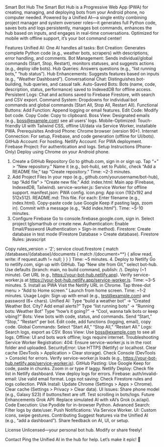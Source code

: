 Smart Bot Hub
The Smart Bot Hub is a Progressive Web App (PWA) for creating, managing, and deploying bots from your Android phone, no computer needed. Powered by a Unified AI—a single entity combining project manager and system overseer roles—it generates full Python code, saves bots and logs persistently, manages bot commands, enhances the hub based on inputs, and engages in real-time conversations. Optimized for mobile with offline support, it’s your bot command center!

Features
Unified AI: One AI handles all tasks:
Bot Creation: Generates complete Python code (e.g., weather bots, scrapers) with descriptions, error handling, and comments.
Bot Management: Sends individual/global commands (Start, Stop, Restart), monitors statuses, and suggests actions (e.g., deploy idle bots).
Hub Queries: Answers questions (e.g., “list running bots,” “hub status”).
Hub Enhancements: Suggests features based on inputs (e.g., “Weather Dashboard”).
Conversational Chat: Distinguishes bot-building, hub queries, and casual talk.
Auto-Saved Bots: Bots (name, code, description, status, performance) saved to IndexedDB for offline access.
Persistent Logs: Chat and actions saved to Firebase Firestore, with search and CSV export.
Command System: Dropdowns for individual bot commands and global commands (Start All, Stop All, Restart All).
Functional Buttons:
Add Function: Append logging or email features.
Edit Code: Modify bot code.
Copy Code: Copy to clipboard.
Boss View: Designated emails (e.g., boss@example.com) see all users’ logs.
Mobile-Optimized: Touch-friendly UI with Tailwind CSS, offline UI/data via Service Worker, installable PWA.
Prerequisites
Android Phone: Chrome browser (version 90+).
Internet Connection: For setup, Firebase, and code generation (offline for UI/bots).
GitHub Account: For hosting.
Netlify Account: For PWA deployment.
Firebase Project: For authentication and logs.
Setup Instructions (Phone-Only)
Deploy using Chrome on your Android phone.

1. Create a GitHub Repository
Go to github.com, sign in or sign up.
Tap “+” > “New repository.”
Name it (e.g., bot-hub), set to Public, check “Add a README file,” tap “Create repository.”
Time: ~2-3 minutes.
2. Add Project Files
In your repo (e.g., github.com/yourusername/bot-hub), tap “Add file” > “Create new file.”
Add:
index.html: Main app (Firebase, IndexedDB, Tailwind).
service-worker.js: Service Worker for offline support.
manifest.json: PWA config.
icon.png: App icon (192x192 and 512x512).
README.md: This file.
For each:
Enter filename (e.g., index.html).
Copy-paste code (use Google Keep if pasting lags, zoom in).
Commit with a message (e.g., “Add index.html”).
Time: ~5-10 minutes.
3. Configure Firebase
Go to console.firebase.google.com, sign in.
Select project tglsmarthub or create new.
Authentication: Enable Email/Password (Authentication > Sign-in method).
Firestore: Create database in test mode (Firestore Database > Create database).
Firestore Rules:
javascript

Copy
rules_version = '2';
service cloud.firestore {
  match /databases/{database}/documents {
    match /{document=**} {
      allow read, write: if request.auth != null;
    }
  }
}
Time: ~5 minutes.
4. Deploy to Netlify
Go to netlify.com, sign up with GitHub.
Tap “New site from Git,” select bot-hub.
Use defaults (branch: main, no build command, publish: /).
Deploy (~1 minute). Get URL (e.g., https://your-bot-hub.netlify.app).
Verify service-worker.js at https://your-bot-hub.netlify.app/service-worker.js.
Time: ~3-5 minutes.
5. Install as PWA
Visit the Netlify URL in Chrome.
Tap three-dot menu > “Add to Home screen.”
Launch from home screen.
Time: ~1-2 minutes.
Usage
Login: Sign up with email (e.g., test@example.com) and password (6+ chars).
Unified AI:
Type “build a weather bot” → “Created Weather Bot. City? Add email alerts?”
Type “list running bots” → “Running bots: Weather Bot”
Type “how’s it going?” → “Cool, wanna talk bots or keep vibing?”
Bots:
View bots with code, status, and commands.
Send “Start,” “Stop,” “Restart” per bot.
Edit code, add functions (logging, email), copy code.
Global Commands: Select “Start All,” “Stop All,” “Restart All.”
Logs: Search logs, export as CSV.
Boss View: Use boss@example.com to see all logs.
Offline: UI and bots work offline; logs require internet.
Troubleshooting
Service Worker Registration:
404: Ensure service-worker.js is in the root folder and uploaded.
SecurityError: Use HTTPS (Netlify) or localhost. Clear cache (DevTools > Application > Clear storage).
Check Console (DevTools > Console) for errors.
Verify service-worker.js loads (e.g., https://your-bot-hub.netlify.app/service-worker.js).
GitHub Pasting:
Use Google Keep for code, paste in chunks.
Zoom in or type if laggy.
Netlify Deploy:
Check file list in Netlify dashboard.
View deploy logs for errors.
Firebase:
auth/invalid-email: Use valid email format.
Logs not saving: Check Firestore rules and logs collection.
PWA Install:
Update Chrome (Settings > Apps > Chrome).
Clear cache (Settings > Privacy > Clear data).
UI Issues:
Share phone model (e.g., Galaxy S23) if buttons/text are off.
Test scrolling in bots/logs.
Future Enhancements
Grok API: Replace simulated AI with xAI’s Grok (x.ai/api).
Code Execution: Use Pyodide for in-browser Python.
Advanced Search: Filter logs by date/user.
Push Notifications: Via Service Worker.
UI: Custom icons, swipe gestures.
Contributing
Suggest features via the Unified AI (e.g., “add a dashboard”). Share feedback on AI, UI, or setup.

License
Unlicensed—your personal bot hub. Modify or share freely!

Contact
Ping the Unified AI in the hub for help. Let’s make it epic! 🚀
